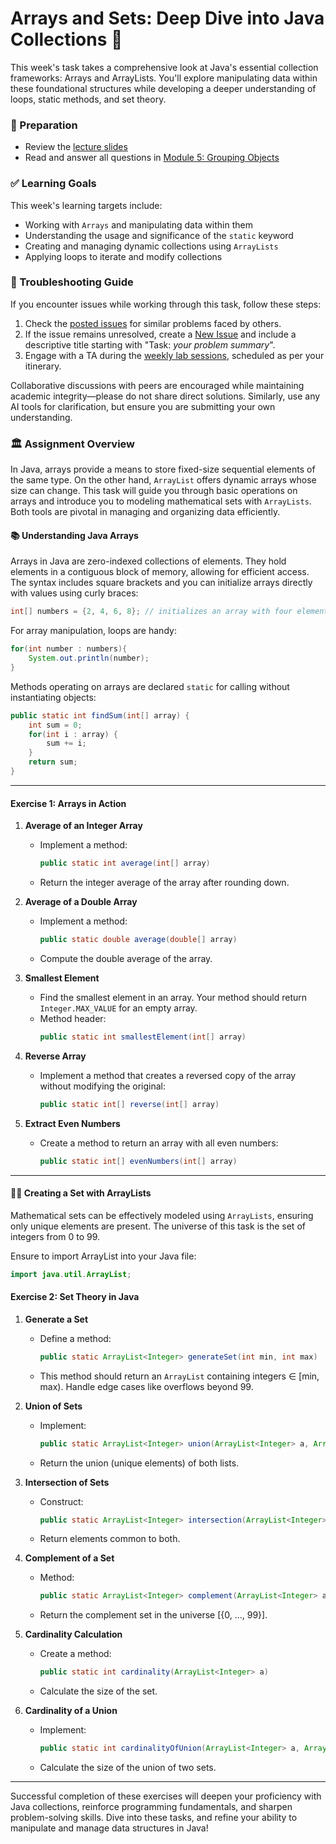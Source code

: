 # Arrays and Sets: Deep Dive into Java Collections 🌟

This week's task takes a comprehensive look at Java's essential collection frameworks: Arrays and ArrayLists. You'll explore manipulating data within these foundational structures while developing a deeper understanding of loops, static methods, and set theory. 

### 📝 Preparation 

- Review the [lecture slides](https://docs.google.com/presentation/d/1qIjQ10Dy7RW00wit0Ud5vX_012pH_1chOcuvpkt03cg/edit#slide=id.p)
- Read and answer all questions in [Module 5: Grouping Objects](https://qbl.sys.kth.se/sections/dd1337_programming/container/grouping_objects)

### ✅ Learning Goals
This week's learning targets include:

- Working with `Arrays` and manipulating data within them
- Understanding the usage and significance of the `static` keyword
- Creating and managing dynamic collections using `ArrayLists`
- Applying loops to iterate and modify collections

### 🚨 Troubleshooting Guide
If you encounter issues while working through this task, follow these steps:

1. Check the [posted issues](https://gits-15.sys.kth.se/inda-24/help/issues) for similar problems faced by others.
2. If the issue remains unresolved, create a [New Issue](https://gits-15.sys.kth.se/inda-24/help/issues/new) and include a descriptive title starting with "Task: *your problem summary*".
3. Engage with a TA during the [weekly lab sessions](https://queue.csc.kth.se/Queue/INDA), scheduled as per your itinerary.

Collaborative discussions with peers are encouraged while maintaining academic integrity—please do not share direct solutions. Similarly, use any AI tools for clarification, but ensure you are submitting your own understanding.

### 🏛 Assignment Overview

In Java, arrays provide a means to store fixed-size sequential elements of the same type. On the other hand, `ArrayList` offers dynamic arrays whose size can change. This task will guide you through basic operations on arrays and introduce you to modeling mathematical sets with `ArrayLists`. Both tools are pivotal in managing and organizing data efficiently.

#### 📚 Understanding Java Arrays

Arrays in Java are zero-indexed collections of elements. They hold elements in a contiguous block of memory, allowing for efficient access. The syntax includes square brackets and you can initialize arrays directly with values using curly braces:

```java
int[] numbers = {2, 4, 6, 8}; // initializes an array with four elements
```

For array manipulation, loops are handy:

```java
for(int number : numbers){
    System.out.println(number);
}
```

Methods operating on arrays are declared `static` for calling without instantiating objects:

```java
public static int findSum(int[] array) {
    int sum = 0;
    for(int i : array) {
        sum += i;
    }
    return sum;
}
```

-----

#### Exercise 1: Arrays in Action

1. **Average of an Integer Array**
   - Implement a method:
     ```java
     public static int average(int[] array)
     ```
   - Return the integer average of the array after rounding down.

2. **Average of a Double Array**
   - Implement a method:
     ```java
     public static double average(double[] array)
     ```
   - Compute the double average of the array.

3. **Smallest Element**
   - Find the smallest element in an array. Your method should return `Integer.MAX_VALUE` for an empty array.
   - Method header:
     ```java
     public static int smallestElement(int[] array)
     ```

4. **Reverse Array**
   - Implement a method that creates a reversed copy of the array without modifying the original:
     ```java
     public static int[] reverse(int[] array)
     ```

5. **Extract Even Numbers**
   - Create a method to return an array with all even numbers:
     ```java
     public static int[] evenNumbers(int[] array)
     ```

-----

#### 🧑‍🔧 Creating a Set with ArrayLists

Mathematical sets can be effectively modeled using `ArrayLists`, ensuring only unique elements are present. The universe of this task is the set of integers from 0 to 99.

Ensure to import ArrayList into your Java file:
```java
import java.util.ArrayList;
```

#### Exercise 2: Set Theory in Java

1. **Generate a Set**
   - Define a method:
     ```java
     public static ArrayList<Integer> generateSet(int min, int max)
     ```
   - This method should return an `ArrayList` containing integers ∈ [min, max). Handle edge cases like overflows beyond 99.

2. **Union of Sets**
   - Implement:
     ```java
     public static ArrayList<Integer> union(ArrayList<Integer> a, ArrayList<Integer> b)
     ```
   - Return the union (unique elements) of both lists.

3. **Intersection of Sets**
   - Construct:
     ```java
     public static ArrayList<Integer> intersection(ArrayList<Integer> a, ArrayList<Integer> b)
     ```
   - Return elements common to both.

4. **Complement of a Set**
   - Method:
     ```java
     public static ArrayList<Integer> complement(ArrayList<Integer> a)
     ```
   - Return the complement set in the universe [{0, ..., 99}].

5. **Cardinality Calculation**
   - Create a method:
     ```java
     public static int cardinality(ArrayList<Integer> a)
     ```
   - Calculate the size of the set.

6. **Cardinality of a Union**
   - Implement:
     ```java
     public static int cardinalityOfUnion(ArrayList<Integer> a, ArrayList<Integer> b)
     ```
   - Calculate the size of the union of two sets.

---

Successful completion of these exercises will deepen your proficiency with Java collections, reinforce programming fundamentals, and sharpen problem-solving skills. Dive into these tasks, and refine your ability to manipulate and manage data structures in Java!